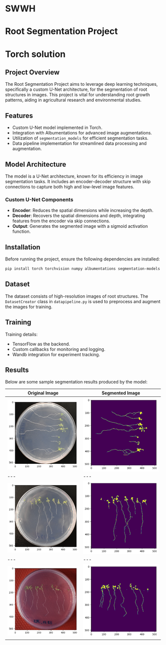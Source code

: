 # SWWH
# Root Segmentation Project
# Torch solution

## Project Overview
The Root Segmentation Project aims to leverage deep learning techniques, specifically a custom U-Net architecture, for the segmentation of root structures in images. This project is vital for understanding root growth patterns, aiding in agricultural research and environmental studies.

## Features
- Custom U-Net model implemented in Torch.
- Integration with Albumentations for advanced image augmentations.
- Utilization of `segmentation_models` for efficient segmentation tasks.
- Data pipeline implementation for streamlined data processing and augmentation.

## Model Architecture
The model is a U-Net architecture, known for its efficiency in image segmentation tasks. It includes an encoder-decoder structure with skip connections to capture both high and low-level image features.

### Custom U-Net Components
- **Encoder**: Reduces the spatial dimensions while increasing the depth.
- **Decoder**: Recovers the spatial dimensions and depth, integrating features from the encoder via skip connections.
- **Output**: Generates the segmented image with a sigmoid activation function.

## Installation

Before running the project, ensure the following dependencies are installed:
```bash
pip install torch torchvision numpy albumentations segmentation-models matplotlib opencv-python-headless wandb
```
## Dataset

The dataset consists of high-resolution images of root structures. The `DatasetCreator` class in `datapipeline.py` is used to preprocess and augment the images for training.

## Training

Training details:
- TensorFlow as the backend.
- Custom callbacks for monitoring and logging.
- Wandb integration for experiment tracking.

## Results

Below are some sample segmentation results produced by the model:

| Original Image | Segmented Image |
| --- | --- |
| ![Original Image 1](images/image1.png) | ![Segmented Image 1](images/segment1.png) |
 --- | --- |
| ![Original Image 2](images/image2.png) | ![Segmented Image 2](images/segment2.png) |
 --- | --- |
| ![Original Image 3](images/image3.png) | ![Segmented Image 3](images/segment3.png) |